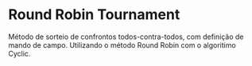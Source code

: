 # Round Robin Tournament

Método de sorteio de confrontos todos-contra-todos, com definição de mando de campo. 
Utilizando o método Round Robin com o algoritimo Cyclic.

